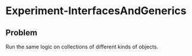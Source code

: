 # Experiment-InterfacesAndGenerics

## Problem
Run the same logic on collections of different kinds of objects.
